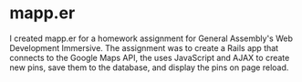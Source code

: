 # mapp.er

I created mapp.er for a homework assignment for General Assembly's Web Development Immersive. The assignment was to create a Rails app that connects to the Google Maps API, the uses JavaScript and AJAX to create new pins, save them to the database, and display the pins on page reload.